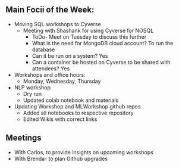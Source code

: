 ## Main Focii of the Week:
- Moving SQL workshops to Cyverse
  - Meeting with Shashank for using Cyverse for NOSQL
    - ToDo- Meet on Tuesday to discuss this further
    - What is the need for MongoDB cloud account? To run the database
    - Can it be run on a system? Yes
    - Can a container be hosted on Cyverse to be shared with attendees? Yes
- Workshops and office hours:
  - Monday, Wednesday, Thursday
- NLP workshop
  - Dry run
  - Updated colab notebook and materials
- Updating Workshop and MLWorkshop github repos
  - Added all notebooks to respective repository
  - Edited Wikis with correct links  

## Meetings
  - With Carlos, to provide insights on upcoming workshops
  - With Brenda- to plan Github upgrades
